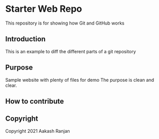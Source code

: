 # Starter Web Repo

This repository is for showing how Git and GitHub works

## Introduction

This is an example to diff the different parts of a git repository

## Purpose

Sample website with plenty of files for demo
The purpose is clean and clear.

## How to contribute


## Copyright
   Copyright 2021 Aakash Ranjan
